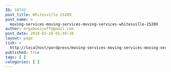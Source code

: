 ```yaml
---
ID: 10742
post_title: Whitesville 25209
post_name: >
  moving-services-moving-services-moving-services-whitesville-25209
author: mrgabonijeff@gmail.com
post_date: 2018-03-28 01:49:30
layout: page
link: >
  http://localhost/wordpress/moving-services-moving-services-moving-services-whitesville-25209/
published: true
tags: [ ]
categories: [ ]
---
```

